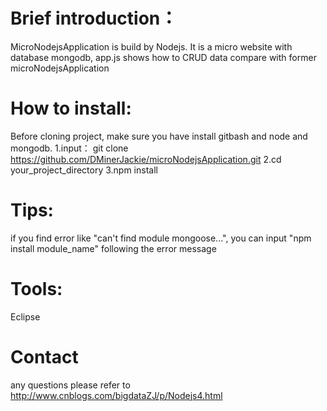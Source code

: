 # Brief introduction：
MicroNodejsApplication is build by Nodejs.
It is a micro website with database mongodb, app.js shows how to CRUD data compare with former microNodejsApplication

# How to install:
Before cloning project, make sure you have install gitbash and node and mongodb.
1.input： git clone https://github.com/DMinerJackie/microNodejsApplication.git
2.cd your_project_directory
3.npm install

# Tips: 
if you find error like "can't find module mongoose...", you can input "npm install module_name" following the error message

# Tools:
Eclipse

# Contact
any questions please refer to http://www.cnblogs.com/bigdataZJ/p/Nodejs4.html
